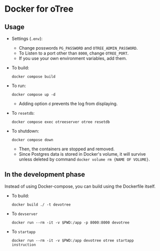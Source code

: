 # Docker for oTree

## Usage

- Settings (`.env`):
    - Change posswords `PG_PASSWORD` and `OTREE_ADMIN_PASSWORD`.
    - To Listen to a port other than `8000`, change `OTREE_PORT`.
    - If you use your own environment variables, add them.

- To build:
    ```
    docker compose build
    ```

- To run:
    ```
    docker compose up -d
    ```
    - Adding option `d` prevents the log from displaying.

- To `resetdb`:
    ```
    docker compose exec otreeserver otree resetdb
    ```

- To shutdown:
    ```
    docker compose down
    ```
    - Then, the containers are stopped and removed.
    - Since Postgres data is stored in Docker's volume, it will survive unless deleted by command `docker volume rm {NAME OF VOLUME}`.


## In the development phase

Instead of using Docker-compose, you can build using the Dockerfile itself.

- To build:
    ```
    docker build ./ -t devotree
    ```

- To `devserver`
    ```
    docker run --rm -it -v $PWD:/app -p 8000:8000 devotree
    ```

- To `startapp`
    ```
    docker run --rm -it -v $PWD:/app devotree otree startapp instruction
    ```
